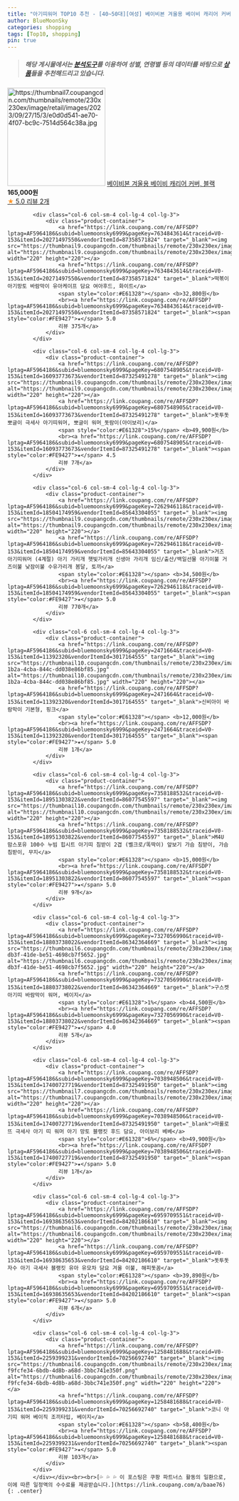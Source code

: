 ```yaml
---
title: "아기띠워머 TOP10 추천 - [40~50대][여성] 베이비뵨 겨울용 베이비 캐리어 커버, 블랙"
author: BlueMoonSky
categories: shopping
tags: [Top10, shopping]
pin: true
---
```


> ##### 해당 게시물에서는 [**분석도구**](https://itemscout.io/)를 이용하여 **성별**, **연령별** 등의 데이터를 바탕으로 [**상품**](https://link.coupang.com/a/baae76)들을 추천해드리고 있습니다.
<div class="container"><div class="row">
            <div class="col-6 col-sm-4 col-lg-4 col-lg-3">
                <div class="product-container">
                    <a href="https://link.coupang.com/re/AFFSDP?lptag=AF5964186&subid=bluemoonsky6999&pageKey=7623533601&traceid=V0-153&itemId=20217143994&vendorItemId=87306873402" target="_blank"><img src="https://thumbnail7.coupangcdn.com/thumbnails/remote/230x230ex/image/retail/images/2023/09/27/15/3/e0d0d541-ae70-4f07-bc9c-7514d564c38a.jpg" alt="https://thumbnail7.coupangcdn.com/thumbnails/remote/230x230ex/image/retail/images/2023/09/27/15/3/e0d0d541-ae70-4f07-bc9c-7514d564c38a.jpg" width="220" height="220"></a>
                    <a href="https://link.coupang.com/re/AFFSDP?lptag=AF5964186&subid=bluemoonsky6999&pageKey=7623533601&traceid=V0-153&itemId=20217143994&vendorItemId=87306873402" target="_blank">베이비뵨 겨울용 베이비 캐리어 커버, 블랙</a>
                    <span style="color:#E61328"></span> <b>165,000원</b>
                    <br><a href="https://link.coupang.com/re/AFFSDP?lptag=AF5964186&subid=bluemoonsky6999&pageKey=7623533601&traceid=V0-153&itemId=20217143994&vendorItemId=87306873402" target="_blank"><span style="color:#FE9427">★</span> 5.0
                    리뷰 2개</a>
                </div>
            </div>
            
            <div class="col-6 col-sm-4 col-lg-4 col-lg-3">
                <div class="product-container">
                    <a href="https://link.coupang.com/re/AFFSDP?lptag=AF5964186&subid=bluemoonsky6999&pageKey=7634843614&traceid=V0-153&itemId=20271497550&vendorItemId=87358571824" target="_blank"><img src="https://thumbnail9.coupangcdn.com/thumbnails/remote/230x230ex/image/vendor_inventory/86cc/574a2dccdea7aca98b9129c876041ec220c4bdfc1ffe7156cdd4e8d64254.jpg" alt="https://thumbnail9.coupangcdn.com/thumbnails/remote/230x230ex/image/vendor_inventory/86cc/574a2dccdea7aca98b9129c876041ec220c4bdfc1ffe7156cdd4e8d64254.jpg" width="220" height="220"></a>
                    <a href="https://link.coupang.com/re/AFFSDP?lptag=AF5964186&subid=bluemoonsky6999&pageKey=7634843614&traceid=V0-153&itemId=20271497550&vendorItemId=87358571824" target="_blank">떡볶이 아기망토 바람막이 유아케이프 담요 여아후드, 화이트</a>
                    <span style="color:#E61328"></span> <b>32,800원</b>
                    <br><a href="https://link.coupang.com/re/AFFSDP?lptag=AF5964186&subid=bluemoonsky6999&pageKey=7634843614&traceid=V0-153&itemId=20271497550&vendorItemId=87358571824" target="_blank"><span style="color:#FE9427">★</span> 5.0
                    리뷰 375개</a>
                </div>
            </div>
            
            <div class="col-6 col-sm-4 col-lg-4 col-lg-3">
                <div class="product-container">
                    <a href="https://link.coupang.com/re/AFFSDP?lptag=AF5964186&subid=bluemoonsky6999&pageKey=6807548905&traceid=V0-153&itemId=16093773673&vendorItemId=87325491278" target="_blank"><img src="https://thumbnail9.coupangcdn.com/thumbnails/remote/230x230ex/image/vendor_inventory/05e7/5f6afc6e29a76b5044fd3fcaadf3e0a3532c6a476efa9f39f8abb8c7744c.jpg" alt="https://thumbnail9.coupangcdn.com/thumbnails/remote/230x230ex/image/vendor_inventory/05e7/5f6afc6e29a76b5044fd3fcaadf3e0a3532c6a476efa9f39f8abb8c7744c.jpg" width="220" height="220"></a>
                    <a href="https://link.coupang.com/re/AFFSDP?lptag=AF5964186&subid=bluemoonsky6999&pageKey=6807548905&traceid=V0-153&itemId=16093773673&vendorItemId=87325491278" target="_blank">돗투돗 뽀글이 극세사 아기띠워머, 뽀글이 워머_돗람이(아이보리)</a>
                    <span style="color:#E61328">15%</span> <b>49,900원</b>
                    <br><a href="https://link.coupang.com/re/AFFSDP?lptag=AF5964186&subid=bluemoonsky6999&pageKey=6807548905&traceid=V0-153&itemId=16093773673&vendorItemId=87325491278" target="_blank"><span style="color:#FE9427">★</span> 4.5
                    리뷰 7개</a>
                </div>
            </div>
            
            <div class="col-6 col-sm-4 col-lg-4 col-lg-3">
                <div class="product-container">
                    <a href="https://link.coupang.com/re/AFFSDP?lptag=AF5964186&subid=bluemoonsky6999&pageKey=7262946118&traceid=V0-153&itemId=18504174959&vendorItemId=85643304055" target="_blank"><img src="https://thumbnail9.coupangcdn.com/thumbnails/remote/230x230ex/image/vendor_inventory/9bfe/6994ba3080a73d305f66bf5dbd8a50a33d7fcc2cc580ed66179776748bd1.jpeg" alt="https://thumbnail9.coupangcdn.com/thumbnails/remote/230x230ex/image/vendor_inventory/9bfe/6994ba3080a73d305f66bf5dbd8a50a33d7fcc2cc580ed66179776748bd1.jpeg" width="220" height="220"></a>
                    <a href="https://link.coupang.com/re/AFFSDP?lptag=AF5964186&subid=bluemoonsky6999&pageKey=7262946118&traceid=V0-153&itemId=18504174959&vendorItemId=85643304055" target="_blank">거즈 아기띠워머 (4계절) 아기 가리개 햇빛가리개 신생아 가리개 임신/출산/백일선물 아기이불 거즈이불 낮잠이불 수유가리개 봄달, 토끼</a>
                    <span style="color:#E61328"></span> <b>34,500원</b>
                    <br><a href="https://link.coupang.com/re/AFFSDP?lptag=AF5964186&subid=bluemoonsky6999&pageKey=7262946118&traceid=V0-153&itemId=18504174959&vendorItemId=85643304055" target="_blank"><span style="color:#FE9427">★</span> 5.0
                    리뷰 770개</a>
                </div>
            </div>
            
            <div class="col-6 col-sm-4 col-lg-4 col-lg-3">
                <div class="product-container">
                    <a href="https://link.coupang.com/re/AFFSDP?lptag=AF5964186&subid=bluemoonsky6999&pageKey=2471664&traceid=V0-153&itemId=11392320&vendorItemId=3017164555" target="_blank"><img src="https://thumbnail10.coupangcdn.com/thumbnails/remote/230x230ex/image/vendor_inventory/images/2016/03/25/16/9/06f44791-1b2a-4cba-844c-dd038e86bf85.jpg" alt="https://thumbnail10.coupangcdn.com/thumbnails/remote/230x230ex/image/vendor_inventory/images/2016/03/25/16/9/06f44791-1b2a-4cba-844c-dd038e86bf85.jpg" width="220" height="220"></a>
                    <a href="https://link.coupang.com/re/AFFSDP?lptag=AF5964186&subid=bluemoonsky6999&pageKey=2471664&traceid=V0-153&itemId=11392320&vendorItemId=3017164555" target="_blank">신비아이 바람막이 기본형, 핑크</a>
                    <span style="color:#E61328"></span> <b>12,000원</b>
                    <br><a href="https://link.coupang.com/re/AFFSDP?lptag=AF5964186&subid=bluemoonsky6999&pageKey=2471664&traceid=V0-153&itemId=11392320&vendorItemId=3017164555" target="_blank"><span style="color:#FE9427">★</span> 5.0
                    리뷰 1개</a>
                </div>
            </div>
            
            <div class="col-6 col-sm-4 col-lg-4 col-lg-3">
                <div class="product-container">
                    <a href="https://link.coupang.com/re/AFFSDP?lptag=AF5964186&subid=bluemoonsky6999&pageKey=7358188532&traceid=V0-153&itemId=18951303822&vendorItemId=86077545597" target="_blank"><img src="https://thumbnail10.coupangcdn.com/thumbnails/remote/230x230ex/image/vendor_inventory/c9bf/fd5b797746171f6999fb23ce0300e5dc2f05114afb7be182f9ca992d80ea.jpg" alt="https://thumbnail10.coupangcdn.com/thumbnails/remote/230x230ex/image/vendor_inventory/c9bf/fd5b797746171f6999fb23ce0300e5dc2f05114afb7be182f9ca992d80ea.jpg" width="220" height="220"></a>
                    <a href="https://link.coupang.com/re/AFFSDP?lptag=AF5964186&subid=bluemoonsky6999&pageKey=7358188532&traceid=V0-153&itemId=18951303822&vendorItemId=86077545597" target="_blank">M4U 맘스포유 100수 누빔 힙시트 아기띠 침받이 2겹 (벨크로/똑딱이) 앞보기 가슴 침받이, 가슴침받이, 무지</a>
                    <span style="color:#E61328"></span> <b>15,000원</b>
                    <br><a href="https://link.coupang.com/re/AFFSDP?lptag=AF5964186&subid=bluemoonsky6999&pageKey=7358188532&traceid=V0-153&itemId=18951303822&vendorItemId=86077545597" target="_blank"><span style="color:#FE9427">★</span> 5.0
                    리뷰 9개</a>
                </div>
            </div>
            
            <div class="col-6 col-sm-4 col-lg-4 col-lg-3">
                <div class="product-container">
                    <a href="https://link.coupang.com/re/AFFSDP?lptag=AF5964186&subid=bluemoonsky6999&pageKey=7327056990&traceid=V0-153&itemId=18803738022&vendorItemId=86342364669" target="_blank"><img src="https://thumbnail6.coupangcdn.com/thumbnails/remote/230x230ex/image/retail/images/2023/06/21/18/6/94f3b6ba-db3f-41de-be51-4698cb7f5652.jpg" alt="https://thumbnail6.coupangcdn.com/thumbnails/remote/230x230ex/image/retail/images/2023/06/21/18/6/94f3b6ba-db3f-41de-be51-4698cb7f5652.jpg" width="220" height="220"></a>
                    <a href="https://link.coupang.com/re/AFFSDP?lptag=AF5964186&subid=bluemoonsky6999&pageKey=7327056990&traceid=V0-153&itemId=18803738022&vendorItemId=86342364669" target="_blank">구스켓 아기띠 바람막이 워머, 베이지</a>
                    <span style="color:#E61328">1%</span> <b>44,500원</b>
                    <br><a href="https://link.coupang.com/re/AFFSDP?lptag=AF5964186&subid=bluemoonsky6999&pageKey=7327056990&traceid=V0-153&itemId=18803738022&vendorItemId=86342364669" target="_blank"><span style="color:#FE9427">★</span> 4.0
                    리뷰 5개</a>
                </div>
            </div>
            
            <div class="col-6 col-sm-4 col-lg-4 col-lg-3">
                <div class="product-container">
                    <a href="https://link.coupang.com/re/AFFSDP?lptag=AF5964186&subid=bluemoonsky6999&pageKey=7038948506&traceid=V0-153&itemId=17400727719&vendorItemId=87325491950" target="_blank"><img src="https://thumbnail7.coupangcdn.com/thumbnails/remote/230x230ex/image/vendor_inventory/0869/506e62f7f2237808af78076fec8f716abb2a9f8319b22b04b392fa6be2b0.jpg" alt="https://thumbnail7.coupangcdn.com/thumbnails/remote/230x230ex/image/vendor_inventory/0869/506e62f7f2237808af78076fec8f716abb2a9f8319b22b04b392fa6be2b0.jpg" width="220" height="220"></a>
                    <a href="https://link.coupang.com/re/AFFSDP?lptag=AF5964186&subid=bluemoonsky6999&pageKey=7038948506&traceid=V0-153&itemId=17400727719&vendorItemId=87325491950" target="_blank">마롤로뜨 극세사 아기 띠 워머 아기 망토 블랭킷 후드 담요, 아이보리 베베</a>
                    <span style="color:#E61328">6%</span> <b>49,900원</b>
                    <br><a href="https://link.coupang.com/re/AFFSDP?lptag=AF5964186&subid=bluemoonsky6999&pageKey=7038948506&traceid=V0-153&itemId=17400727719&vendorItemId=87325491950" target="_blank"><span style="color:#FE9427">★</span> 5.0
                    리뷰 1개</a>
                </div>
            </div>
            
            <div class="col-6 col-sm-4 col-lg-4 col-lg-3">
                <div class="product-container">
                    <a href="https://link.coupang.com/re/AFFSDP?lptag=AF5964186&subid=bluemoonsky6999&pageKey=6959709551&traceid=V0-153&itemId=16938635653&vendorItemId=84202186610" target="_blank"><img src="https://thumbnail6.coupangcdn.com/thumbnails/remote/230x230ex/image/vendor_inventory/7213/06bc9a3e14632d7384316362001e125c91ef9398306c915c290d549c069e.jpg" alt="https://thumbnail6.coupangcdn.com/thumbnails/remote/230x230ex/image/vendor_inventory/7213/06bc9a3e14632d7384316362001e125c91ef9398306c915c290d549c069e.jpg" width="220" height="220"></a>
                    <a href="https://link.coupang.com/re/AFFSDP?lptag=AF5964186&subid=bluemoonsky6999&pageKey=6959709551&traceid=V0-153&itemId=16938635653&vendorItemId=84202186610" target="_blank">돗투돗 자수 아기 극세사 블랭킷 유아 유모차 담요 겨울 이불, 해피돗꼼</a>
                    <span style="color:#E61328"></span> <b>39,890원</b>
                    <br><a href="https://link.coupang.com/re/AFFSDP?lptag=AF5964186&subid=bluemoonsky6999&pageKey=6959709551&traceid=V0-153&itemId=16938635653&vendorItemId=84202186610" target="_blank"><span style="color:#FE9427">★</span> 5.0
                    리뷰 6개</a>
                </div>
            </div>
            
            <div class="col-6 col-sm-4 col-lg-4 col-lg-3">
                <div class="product-container">
                    <a href="https://link.coupang.com/re/AFFSDP?lptag=AF5964186&subid=bluemoonsky6999&pageKey=1258481688&traceid=V0-153&itemId=2259399231&vendorItemId=70256692740" target="_blank"><img src="https://thumbnail6.coupangcdn.com/thumbnails/remote/230x230ex/image/retail/images/2622027573679349-f9fcfe34-6bdb-4d8b-a68d-3bbc741e350f.png" alt="https://thumbnail6.coupangcdn.com/thumbnails/remote/230x230ex/image/retail/images/2622027573679349-f9fcfe34-6bdb-4d8b-a68d-3bbc741e350f.png" width="220" height="220"></a>
                    <a href="https://link.coupang.com/re/AFFSDP?lptag=AF5964186&subid=bluemoonsky6999&pageKey=1258481688&traceid=V0-153&itemId=2259399231&vendorItemId=70256692740" target="_blank">코니 아기띠 워머 베이직 조끼타입, 베이지</a>
                    <span style="color:#E61328"></span> <b>58,400원</b>
                    <br><a href="https://link.coupang.com/re/AFFSDP?lptag=AF5964186&subid=bluemoonsky6999&pageKey=1258481688&traceid=V0-153&itemId=2259399231&vendorItemId=70256692740" target="_blank"><span style="color:#FE9427">★</span> 5.0
                    리뷰 103개</a>
                </div>
            </div>
            </div></div><br><br>[💦 💦 💦 이 포스팅은 쿠팡 파트너스 활동의 일환으로, 이에 따른 일정액의 수수료를 제공받습니다.](https://link.coupang.com/a/baae76){: .center}